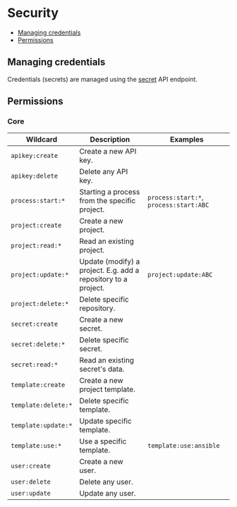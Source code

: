 # Security

- [Managing credentials](#managing-credentials)
- [Permissions](#permissions)

## Managing credentials

Credentials (secrets) are managed using the [secret](./api/secret.md) API endpoint.

## Permissions

### Core

| Wildcard                  | Description                                                    | Examples                               |
|---------------------------|----------------------------------------------------------------|----------------------------------------|
| `apikey:create`           | Create a new API key.                                          |                                        |
| `apikey:delete`           | Delete any API key.                                            |                                        |
| `process:start:*`         | Starting a process from the specific project.                  | `process:start:*`, `process:start:ABC` |
| `project:create`          | Create a new project.                                          |                                        |
| `project:read:*`          | Read an existing project.                                      |                                        |
| `project:update:*`        | Update (modify) a project. E.g. add a repository to a project. | `project:update:ABC`                   |
| `project:delete:*`        | Delete specific repository.                                    |                                        |
| `secret:create`           | Create a new secret.                                           |                                        |
| `secret:delete:*`         | Delete specific secret.                                        |                                        |
| `secret:read:*`           | Read an existing secret's data.                                |                                        |
| `template:create`         | Create a new project template.                                 |                                        |
| `template:delete:*`       | Delete specific template.                                      |                                        |
| `template:update:*`       | Update specific template.                                      |                                        |
| `template:use:*`          | Use a specific template.                                       | `template:use:ansible`                 |
| `user:create`             | Create a new user.                                             |                                        |
| `user:delete`             | Delete any user.                                               |                                        |
| `user:update`             | Update any user.                                               |                                        |

